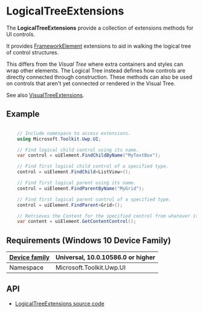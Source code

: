 # LogicalTreeExtensions

The **LogicalTreeExtensions** provide a collection of extensions methods for UI controls.

It provides [FrameworkElement][1] extensions to aid in walking the logical tree of control structures.

This differs from the *Visual Tree* where extra containers and styles can wrap other elements.
The Logical Tree instead defines how controls are directly connected through construction.
These methods can also be used on controls that aren't yet connected or rendered in the Visual Tree.

See also [VisualTreeExtensions](VisualTreeExtensions.md).

## Example

```csharp

	// Include namespace to access extensions.
	using Microsoft.Toolkit.Uwp.UI;

	// Find logical child control using its name.
	var control = uiElement.FindChildByName("MyTextBox");

	// Find first logical child control of a specified type.
	control = uiElement.FindChild<ListView>();

	// Find first logical parent using its name.
	control = uiElement.FindParentByName("MyGrid");

	// Find first logical parent control of a specified type.
	control = uiElement.FindParent<Grid>();

	// Retrieves the Content for the specified control from whatever its 'Content' Property may be.
	var content = uiElement.GetContentControl();

```

## Requirements (Windows 10 Device Family)

| [Device family](http://go.microsoft.com/fwlink/p/?LinkID=526370) | Universal, 10.0.10586.0 or higher |
| --- | --- |
| Namespace | Microsoft.Toolkit.Uwp.UI |

## API

* [LogicalTreeExtensions source code](https://github.com/Microsoft/UWPCommunityToolkit/blob/master/Microsoft.Toolkit.Uwp.UI/Extensions/LogicalTreeExtensions.cs)

[1]:https://docs.microsoft.com/en-us/uwp/api/Windows.UI.Xaml.FrameworkElement
